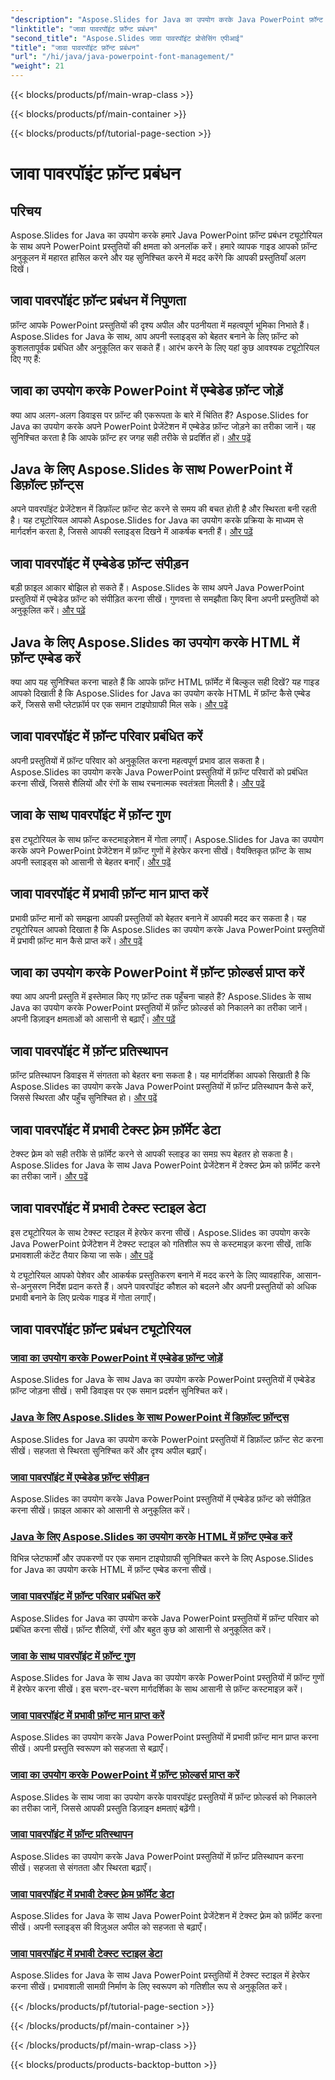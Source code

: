 ```yaml
---
"description": "Aspose.Slides for Java का उपयोग करके Java PowerPoint फ़ॉन्ट प्रबंधन ट्यूटोरियल खोजें। प्रस्तुतियों को बेहतर बनाने के लिए एम्बेडिंग, संपीड़न और अनुकूलन तकनीक सीखें।"
"linktitle": "जावा पावरपॉइंट फ़ॉन्ट प्रबंधन"
"second_title": "Aspose.Slides जावा पावरपॉइंट प्रोसेसिंग एपीआई"
"title": "जावा पावरपॉइंट फ़ॉन्ट प्रबंधन"
"url": "/hi/java/java-powerpoint-font-management/"
"weight": 21
---
```


{{< blocks/products/pf/main-wrap-class >}}

{{< blocks/products/pf/main-container >}}

{{< blocks/products/pf/tutorial-page-section >}}

# जावा पावरपॉइंट फ़ॉन्ट प्रबंधन

## परिचय

Aspose.Slides for Java का उपयोग करके हमारे Java PowerPoint फ़ॉन्ट प्रबंधन ट्यूटोरियल के साथ अपने PowerPoint प्रस्तुतियों की क्षमता को अनलॉक करें। हमारे व्यापक गाइड आपको फ़ॉन्ट अनुकूलन में महारत हासिल करने और यह सुनिश्चित करने में मदद करेंगे कि आपकी प्रस्तुतियाँ अलग दिखें।

## जावा पावरपॉइंट फ़ॉन्ट प्रबंधन में निपुणता

फ़ॉन्ट आपके PowerPoint प्रस्तुतियों की दृश्य अपील और पठनीयता में महत्वपूर्ण भूमिका निभाते हैं। Aspose.Slides for Java के साथ, आप अपनी स्लाइड्स को बेहतर बनाने के लिए फ़ॉन्ट को कुशलतापूर्वक प्रबंधित और अनुकूलित कर सकते हैं। आरंभ करने के लिए यहां कुछ आवश्यक ट्यूटोरियल दिए गए हैं:

## जावा का उपयोग करके PowerPoint में एम्बेडेड फ़ॉन्ट जोड़ें
क्या आप अलग-अलग डिवाइस पर फ़ॉन्ट की एकरूपता के बारे में चिंतित हैं? Aspose.Slides for Java का उपयोग करके अपने PowerPoint प्रेजेंटेशन में एम्बेडेड फ़ॉन्ट जोड़ने का तरीका जानें। यह सुनिश्चित करता है कि आपके फ़ॉन्ट हर जगह सही तरीके से प्रदर्शित हों। [और पढ़ें](./add-embedded-fonts-powerpoint-java/)

## Java के लिए Aspose.Slides के साथ PowerPoint में डिफ़ॉल्ट फ़ॉन्ट्स
अपने पावरपॉइंट प्रेजेंटेशन में डिफ़ॉल्ट फ़ॉन्ट सेट करने से समय की बचत होती है और स्थिरता बनी रहती है। यह ट्यूटोरियल आपको Aspose.Slides for Java का उपयोग करके प्रक्रिया के माध्यम से मार्गदर्शन करता है, जिससे आपकी स्लाइड्स दिखने में आकर्षक बनती हैं। [और पढ़ें](./default-fonts-powerpoint/)

## जावा पावरपॉइंट में एम्बेडेड फ़ॉन्ट संपीड़न
बड़ी फ़ाइल आकार बोझिल हो सकते हैं। Aspose.Slides के साथ अपने Java PowerPoint प्रस्तुतियों में एम्बेडेड फ़ॉन्ट को संपीड़ित करना सीखें। गुणवत्ता से समझौता किए बिना अपनी प्रस्तुतियों को अनुकूलित करें। [और पढ़ें](./embedded-font-compression-java-powerpoint/)

## Java के लिए Aspose.Slides का उपयोग करके HTML में फ़ॉन्ट एम्बेड करें
क्या आप यह सुनिश्चित करना चाहते हैं कि आपके फ़ॉन्ट HTML फ़ॉर्मेट में बिल्कुल सही दिखें? यह गाइड आपको दिखाती है कि Aspose.Slides for Java का उपयोग करके HTML में फ़ॉन्ट कैसे एम्बेड करें, जिससे सभी प्लेटफ़ॉर्म पर एक समान टाइपोग्राफी मिल सके। [और पढ़ें](./embed-fonts-in-html/)

## जावा पावरपॉइंट में फ़ॉन्ट परिवार प्रबंधित करें
अपनी प्रस्तुतियों में फ़ॉन्ट परिवार को अनुकूलित करना महत्वपूर्ण प्रभाव डाल सकता है। Aspose.Slides का उपयोग करके Java PowerPoint प्रस्तुतियों में फ़ॉन्ट परिवारों को प्रबंधित करना सीखें, जिससे शैलियों और रंगों के साथ रचनात्मक स्वतंत्रता मिलती है। [और पढ़ें](./manage-font-family-java-powerpoint/)

## जावा के साथ पावरपॉइंट में फ़ॉन्ट गुण
इस ट्यूटोरियल के साथ फ़ॉन्ट कस्टमाइज़ेशन में गोता लगाएँ। Aspose.Slides for Java का उपयोग करके अपने PowerPoint प्रेजेंटेशन में फ़ॉन्ट गुणों में हेरफेर करना सीखें। वैयक्तिकृत फ़ॉन्ट के साथ अपनी स्लाइड्स को आसानी से बेहतर बनाएँ। [और पढ़ें](./font-properties-powerpoint-java/)

## जावा पावरपॉइंट में प्रभावी फ़ॉन्ट मान प्राप्त करें
प्रभावी फ़ॉन्ट मानों को समझना आपकी प्रस्तुतियों को बेहतर बनाने में आपकी मदद कर सकता है। यह ट्यूटोरियल आपको दिखाता है कि Aspose.Slides का उपयोग करके Java PowerPoint प्रस्तुतियों में प्रभावी फ़ॉन्ट मान कैसे प्राप्त करें। [और पढ़ें](./get-effective-font-values-java-powerpoint/)

## जावा का उपयोग करके PowerPoint में फ़ॉन्ट फ़ोल्डर्स प्राप्त करें
क्या आप अपनी प्रस्तुति में इस्तेमाल किए गए फ़ॉन्ट तक पहुँचना चाहते हैं? Aspose.Slides के साथ Java का उपयोग करके PowerPoint प्रस्तुतियों में फ़ॉन्ट फ़ोल्डर्स को निकालने का तरीका जानें। अपनी डिज़ाइन क्षमताओं को आसानी से बढ़ाएँ। [और पढ़ें](./get-fonts-folders-powerpoint-java/)

## जावा पावरपॉइंट में फ़ॉन्ट प्रतिस्थापन
फ़ॉन्ट प्रतिस्थापन डिवाइस में संगतता को बेहतर बना सकता है। यह मार्गदर्शिका आपको सिखाती है कि Aspose.Slides का उपयोग करके Java PowerPoint प्रस्तुतियों में फ़ॉन्ट प्रतिस्थापन कैसे करें, जिससे स्थिरता और पहुँच सुनिश्चित हो। [और पढ़ें](./fonts-substitution-java-powerpoint/)

## जावा पावरपॉइंट में प्रभावी टेक्स्ट फ़्रेम फ़ॉर्मेट डेटा
टेक्स्ट फ़्रेम को सही तरीके से फ़ॉर्मेट करने से आपकी स्लाइड का समग्र रूप बेहतर हो सकता है। Aspose.Slides for Java के साथ Java PowerPoint प्रेजेंटेशन में टेक्स्ट फ़्रेम को फ़ॉर्मेट करने का तरीका जानें। [और पढ़ें](./effective-text-frame-format-data-java-powerpoint/)

## जावा पावरपॉइंट में प्रभावी टेक्स्ट स्टाइल डेटा
इस ट्यूटोरियल के साथ टेक्स्ट स्टाइल में हेरफेर करना सीखें। Aspose.Slides का उपयोग करके Java PowerPoint प्रेजेंटेशन में टेक्स्ट स्टाइल को गतिशील रूप से कस्टमाइज़ करना सीखें, ताकि प्रभावशाली कंटेंट तैयार किया जा सके। [और पढ़ें](./effective-text-style-data-java-powerpoint/)

ये ट्यूटोरियल आपको पेशेवर और आकर्षक प्रस्तुतिकरण बनाने में मदद करने के लिए व्यावहारिक, आसान-से-अनुसरण निर्देश प्रदान करते हैं। अपने पावरपॉइंट कौशल को बदलने और अपनी प्रस्तुतियों को अधिक प्रभावी बनाने के लिए प्रत्येक गाइड में गोता लगाएँ।
## जावा पावरपॉइंट फ़ॉन्ट प्रबंधन ट्यूटोरियल
### [जावा का उपयोग करके PowerPoint में एम्बेडेड फ़ॉन्ट जोड़ें](./add-embedded-fonts-powerpoint-java/)
Aspose.Slides for Java के साथ Java का उपयोग करके PowerPoint प्रस्तुतियों में एम्बेडेड फ़ॉन्ट जोड़ना सीखें। सभी डिवाइस पर एक समान प्रदर्शन सुनिश्चित करें।
### [Java के लिए Aspose.Slides के साथ PowerPoint में डिफ़ॉल्ट फ़ॉन्ट्स](./default-fonts-powerpoint/)
Aspose.Slides for Java का उपयोग करके PowerPoint प्रस्तुतियों में डिफ़ॉल्ट फ़ॉन्ट सेट करना सीखें। सहजता से स्थिरता सुनिश्चित करें और दृश्य अपील बढ़ाएँ।
### [जावा पावरपॉइंट में एम्बेडेड फ़ॉन्ट संपीड़न](./embedded-font-compression-java-powerpoint/)
Aspose.Slides का उपयोग करके Java PowerPoint प्रस्तुतियों में एम्बेडेड फ़ॉन्ट को संपीड़ित करना सीखें। फ़ाइल आकार को आसानी से अनुकूलित करें।
### [Java के लिए Aspose.Slides का उपयोग करके HTML में फ़ॉन्ट एम्बेड करें](./embed-fonts-in-html/)
विभिन्न प्लेटफार्मों और उपकरणों पर एक समान टाइपोग्राफी सुनिश्चित करने के लिए Aspose.Slides for Java का उपयोग करके HTML में फ़ॉन्ट एम्बेड करना सीखें।
### [जावा पावरपॉइंट में फ़ॉन्ट परिवार प्रबंधित करें](./manage-font-family-java-powerpoint/)
Aspose.Slides for Java का उपयोग करके Java PowerPoint प्रस्तुतियों में फ़ॉन्ट परिवार को प्रबंधित करना सीखें। फ़ॉन्ट शैलियों, रंगों और बहुत कुछ को आसानी से अनुकूलित करें।
### [जावा के साथ पावरपॉइंट में फ़ॉन्ट गुण](./font-properties-powerpoint-java/)
Aspose.Slides for Java के साथ Java का उपयोग करके PowerPoint प्रस्तुतियों में फ़ॉन्ट गुणों में हेरफेर करना सीखें। इस चरण-दर-चरण मार्गदर्शिका के साथ आसानी से फ़ॉन्ट कस्टमाइज़ करें।
### [जावा पावरपॉइंट में प्रभावी फ़ॉन्ट मान प्राप्त करें](./get-effective-font-values-java-powerpoint/)
Aspose.Slides का उपयोग करके Java PowerPoint प्रस्तुतियों में प्रभावी फ़ॉन्ट मान प्राप्त करना सीखें। अपनी प्रस्तुति स्वरूपण को सहजता से बढ़ाएँ।
### [जावा का उपयोग करके PowerPoint में फ़ॉन्ट फ़ोल्डर्स प्राप्त करें](./get-fonts-folders-powerpoint-java/)
Aspose.Slides के साथ जावा का उपयोग करके पावरपॉइंट प्रस्तुतियों में फ़ॉन्ट फ़ोल्डर्स को निकालने का तरीका जानें, जिससे आपकी प्रस्तुति डिज़ाइन क्षमताएं बढ़ेंगी।
### [जावा पावरपॉइंट में फ़ॉन्ट प्रतिस्थापन](./fonts-substitution-java-powerpoint/)
Aspose.Slides का उपयोग करके Java PowerPoint प्रस्तुतियों में फ़ॉन्ट प्रतिस्थापन करना सीखें। सहजता से संगतता और स्थिरता बढ़ाएँ।
### [जावा पावरपॉइंट में प्रभावी टेक्स्ट फ़्रेम फ़ॉर्मेट डेटा](./effective-text-frame-format-data-java-powerpoint/)
Aspose.Slides for Java के साथ Java PowerPoint प्रेजेंटेशन में टेक्स्ट फ़्रेम को फ़ॉर्मेट करना सीखें। अपनी स्लाइड्स की विज़ुअल अपील को सहजता से बढ़ाएँ।
### [जावा पावरपॉइंट में प्रभावी टेक्स्ट स्टाइल डेटा](./effective-text-style-data-java-powerpoint/)
Aspose.Slides for Java के साथ Java PowerPoint प्रस्तुतियों में टेक्स्ट स्टाइल में हेरफेर करना सीखें। प्रभावशाली सामग्री निर्माण के लिए स्वरूपण को गतिशील रूप से अनुकूलित करें।

{{< /blocks/products/pf/tutorial-page-section >}}

{{< /blocks/products/pf/main-container >}}

{{< /blocks/products/pf/main-wrap-class >}}

{{< blocks/products/products-backtop-button >}}
